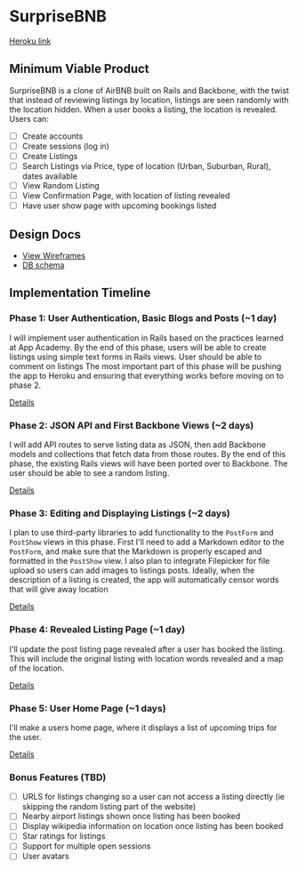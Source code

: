 # SurpriseBNB

[Heroku link][heroku]

[heroku]: http://surprisebnb.herokuapp.com

## Minimum Viable Product
SurpriseBNB is a clone of AirBNB built on Rails and Backbone, with the twist that
instead of reviewing listings by location, listings are seen randomly with the location hidden.
When a user books a listing, the location is revealed. Users can:

- [ ] Create accounts
- [ ] Create sessions (log in)
- [ ] Create Listings
- [ ] Search Listings via Price, type of location (Urban, Suburban, Rural), dates available
- [ ] View Random Listing
- [ ] View Confirmation Page, with location of listing revealed
- [ ] Have user show page with upcoming bookings listed

## Design Docs
* [View Wireframes][views]
* [DB schema][schema]

[views]: ./docs/views.md
[schema]: ./docs/schema.md

## Implementation Timeline

### Phase 1: User Authentication, Basic Blogs and Posts (~1 day)
I will implement user authentication in Rails based on the practices learned at
App Academy. By the end of this phase, users will be able to create listings using
simple text forms in Rails views. User should be able to comment on listings
 The most important part of this phase will be pushing the app to Heroku and
ensuring that everything works before moving on to phase 2.

[Details][phase-one]

### Phase 2: JSON API and First Backbone Views (~2 days)
I will add API routes to serve listing data as JSON, then add Backbone
models and collections that fetch data from those routes. By the end of this
phase, the existing Rails views will have been ported over to Backbone. The user
should be able to see a random listing.

[Details][phase-two]

### Phase 3: Editing and Displaying Listings (~2 days)
I plan to use third-party libraries to add functionality to the `PostForm` and
`PostShow` views in this phase. First I'll need to add a Markdown editor to the
`PostForm`, and make sure that the Markdown is properly escaped and formatted in
the `PostShow` view. I also plan to integrate Filepicker for file upload so
users can add images to listings posts. Ideally, when the description of a listing
is created, the app will automatically censor words that will give away location

[Details][phase-three]

### Phase 4: Revealed Listing Page (~1 day)
I'll update the post listing page revealed after a user has booked the listing.
This will include the original listing with location words revealed and a map
of the location.

[Details][phase-four]

### Phase 5: User Home Page (~1 days)
I'll make a users home page, where it displays a list of upcoming trips for the user.

[Details][phase-five]

### Bonus Features (TBD)
- [ ] URLS for listings changing so a user can not access a listing directly
(ie skipping the random listing part of the website)
- [ ] Nearby airport listings shown once listing has been booked
- [ ] Display wikipedia information on location once listing has been booked
- [ ] Star ratings for listings
- [ ] Support for multiple open sessions
- [ ] User avatars

[phase-one]: ./docs/phases/phase1.md
[phase-two]: ./docs/phases/phase2.md
[phase-three]: ./docs/phases/phase3.md
[phase-four]: ./docs/phases/phase4.md
[phase-five]: ./docs/phases/phase5.md
